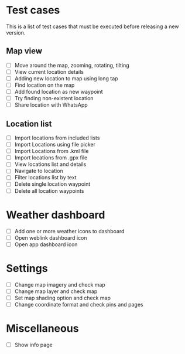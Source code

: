 # Test cases

This is a list of test cases that must be executed before releasing a new
version.

## Map view

- [ ] Move around the map, zooming, rotating, tilting
- [ ] View current location details
- [ ] Adding new location to map using long tap
- [ ] Find location on the map
- [ ] Add found location as new waypoint
- [ ] Try finding non-existent location
- [ ] Share location with WhatsApp

## Location list

- [ ] Import locations from included lists
- [ ] Import Locations using file picker
- [ ] Import Locations from .kml file
- [ ] Import locations from .gpx file
- [ ] View locations list and details
- [ ] Navigate to location
- [ ] Filter locations list by text
- [ ] Delete single location waypoint
- [ ] Delete all location waypoints

# Weather dashboard

- [ ] Add one or more weather icons to dashboard
- [ ] Open weblink dashboard icon
- [ ] Open app dashboard icon

# Settings

- [ ] Change map imagery and check map
- [ ] Change map layer and check map
- [ ] Set map shading option and check map
- [ ] Change coordinate format and check pins and pages

# Miscellaneous

- [ ] Show info page
